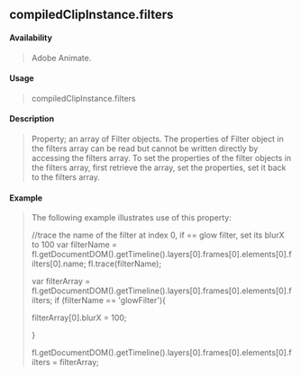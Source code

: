 ## compiledClipInstance.filters

#### Availability

> Adobe Animate.

#### Usage

> compiledClipInstance.filters

#### Description

> Property; an array of Filter objects. The properties of Filter object in the filters array can be read but cannot be written directly by accessing the filters array. To set the properties of the filter objects in the filters array, first retrieve the array, set the properties, set it back to the filters array.

#### Example

> The following example illustrates use of this property:
>
> //trace the name of the filter at index 0, if == glow filter, set its blurX to 100 var filterName = fl.getDocumentDOM().getTimeline().layers\[0\].frames\[0\].elements\[0\].filters\[0\].name; fl.trace(filterName);
>
> var filterArray = fl.getDocumentDOM().getTimeline().layers\[0\].frames\[0\].elements\[0\].filters; if (filterName == 'glowFilter'){
>
> filterArray\[0\].blurX = 100;
>
> }
>
> fl.getDocumentDOM().getTimeline().layers\[0\].frames\[0\].elements\[0\].filters = filterArray;
